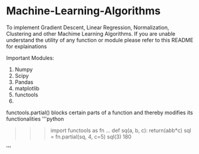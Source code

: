 # Machine-Learning-Algorithms
To implement Gradient Descent, Linear Regression, Normalization, Clustering and other Machime Learning Algorithms. 
If you are unable understand the utility of any function or module please refer to this README for explainations

Important Modules:
1. Numpy
2. Scipy
3. Pandas
4. matplotlib
5. functools
6. 

functools.partial() blocks certain parts of a function and thereby modifies its functionalities
'''python
 
>>> import functools as fn
...  def sq(a, b, c):
>>> return(a*b*b*c)
>>> sql = fn.partial(sq, 4, c=5)
>>> sql(3)
180

'''

